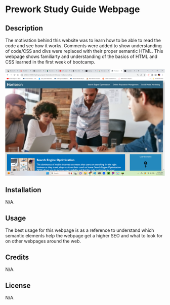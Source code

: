 # Prework Study Guide Webpage

## Description

The motivation behind this website was to learn how to be able to read the code and see how it works. Comments were added to show understanding of code/CSS and divs were replaced with their proper semantic HTML. This webpage shows familiarty and understanding of the basics of HTML and CSS learned in the first week of bootcamp. 

![Alt text](image.png)

## Installation

N/A.

## Usage

The best usage for this webpage is as a reference to understand which semantic elements help the webpage get a higher SEO and what to look for on other webpages around the web. 

## Credits

N/A.

## License

N/A.